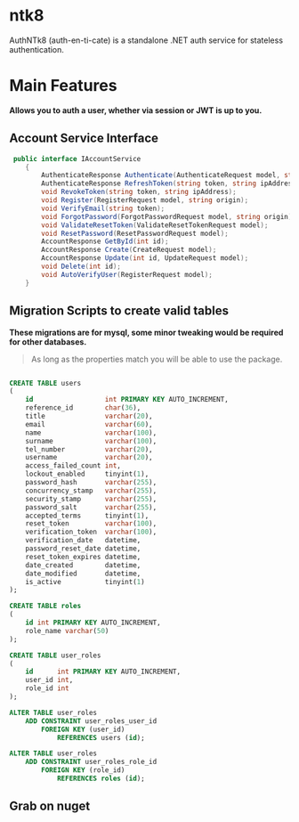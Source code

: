 # ntk8
AuthNTk8 (auth-en-ti-cate) is a standalone .NET auth service for stateless authentication.

# Main Features
**Allows you to auth a user, whether via session or JWT is up to you.**

## Account Service Interface
```csharp
 public interface IAccountService
    {
        AuthenticateResponse Authenticate(AuthenticateRequest model, string ipAddress);
        AuthenticateResponse RefreshToken(string token, string ipAddress);
        void RevokeToken(string token, string ipAddress);
        void Register(RegisterRequest model, string origin);
        void VerifyEmail(string token);
        void ForgotPassword(ForgotPasswordRequest model, string origin);
        void ValidateResetToken(ValidateResetTokenRequest model);
        void ResetPassword(ResetPasswordRequest model);
        AccountResponse GetById(int id);
        AccountResponse Create(CreateRequest model);
        AccountResponse Update(int id, UpdateRequest model);
        void Delete(int id);
        void AutoVerifyUser(RegisterRequest model);
    }
```


## Migration Scripts to create valid tables
**These migrations are for mysql, some minor tweaking would be required for other databases.**
> As long as the properties match you will be able to use the package.
```sql

CREATE TABLE users
(
    id                  int PRIMARY KEY AUTO_INCREMENT,
    reference_id        char(36),
    title               varchar(20),
    email               varchar(60),
    name                varchar(100),
    surname             varchar(100),
    tel_number          varchar(20),
    username            varchar(20),
    access_failed_count int,
    lockout_enabled     tinyint(1),
    password_hash       varchar(255),
    concurrency_stamp   varchar(255),
    security_stamp      varchar(255),
    password_salt       varchar(255),
    accepted_terms      tinyint(1),
    reset_token         varchar(100),
    verification_token  varchar(100),
    verification_date   datetime,
    password_reset_date datetime,
    reset_token_expires datetime,
    date_created        datetime,
    date_modified       datetime,
    is_active           tinyint(1)
);
```


```sql
CREATE TABLE roles
(
    id int PRIMARY KEY AUTO_INCREMENT,
    role_name varchar(50)
);
```

```sql
CREATE TABLE user_roles
(
    id      int PRIMARY KEY AUTO_INCREMENT,
    user_id int,
    role_id int
);
```

```sql
ALTER TABLE user_roles
    ADD CONSTRAINT user_roles_user_id
        FOREIGN KEY (user_id)
            REFERENCES users (id);

ALTER TABLE user_roles
    ADD CONSTRAINT user_roles_role_id
        FOREIGN KEY (role_id)
            REFERENCES roles (id);
```


## Grab on nuget
